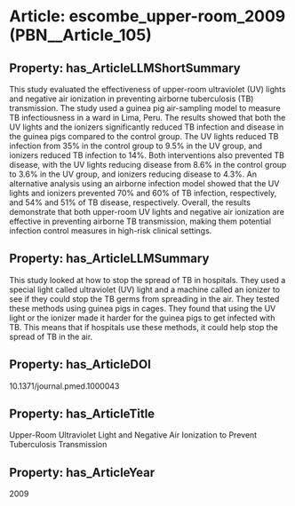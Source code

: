 # Article: __escombe_upper-room_2009__ (PBN__Article_105)

## Property: has_ArticleLLMShortSummary

This study evaluated the effectiveness of upper-room ultraviolet (UV) lights and negative air ionization in preventing airborne tuberculosis (TB) transmission. The study used a guinea pig air-sampling model to measure TB infectiousness in a ward in Lima, Peru. The results showed that both the UV lights and the ionizers significantly reduced TB infection and disease in the guinea pigs compared to the control group. The UV lights reduced TB infection from 35% in the control group to 9.5% in the UV group, and ionizers reduced TB infection to 14%. Both interventions also prevented TB disease, with the UV lights reducing disease from 8.6% in the control group to 3.6% in the UV group, and ionizers reducing disease to 4.3%. An alternative analysis using an airborne infection model showed that the UV lights and ionizers prevented 70% and 60% of TB infection, respectively, and 54% and 51% of TB disease, respectively. Overall, the results demonstrate that both upper-room UV lights and negative air ionization are effective in preventing airborne TB transmission, making them potential infection control measures in high-risk clinical settings.

## Property: has_ArticleLLMSummary

This study looked at how to stop the spread of TB in hospitals. They used a special light called ultraviolet (UV) light and a machine called an ionizer to see if they could stop the TB germs from spreading in the air. They tested these methods using guinea pigs in cages. They found that using the UV light or the ionizer made it harder for the guinea pigs to get infected with TB. This means that if hospitals use these methods, it could help stop the spread of TB in the air.

## Property: has_ArticleDOI

10.1371/journal.pmed.1000043

## Property: has_ArticleTitle

Upper-Room Ultraviolet Light and Negative Air Ionization to Prevent Tuberculosis Transmission

## Property: has_ArticleYear

2009

